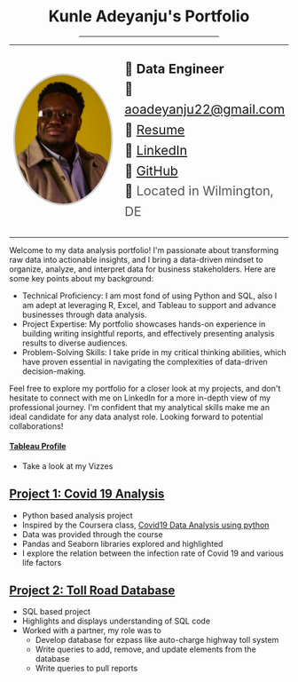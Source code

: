 

<h1 style="text-align: center;">Kunle Adeyanju's Portfolio</h1>
<hr style="width: 50%; margin: auto;">

<table style="vertical-align: middle;">
  <tr>
    <td width="220px">
      <img src="./resources/image.jpg" width="180px" style="border-radius: 50%; border: 3px solid #ccc;" />
    </td>
    <td style="padding-left: 20px;">
      <p style="font-size: 23px; line-height: 1.6;">
        💼 <strong>Data Engineer</strong><br>
        📧 <a href="mailto:aoadeyanju22@gmail.com">aoadeyanju22@gmail.com</a><br>
        📄 <a href="https://drive.google.com/file/d/1IGgx5ltA9NuFSunKAdMIkwSBXyfyb7Y6/view?usp=sharing" target="_blank" rel="noopener noreferrer">Resume</a><br>
        💼 <a href="https://www.linkedin.com/in/kunleadeyanju" target="_blank">LinkedIn</a><br>
        🧠 <a href="https://github.com/kunleadeyanju" target="_blank">GitHub</a><br>
        📍 <span style="color: #555;">Located in Wilmington, DE</span>
      </p>
    </td>
  </tr>
</table>

Welcome to my data analysis portfolio! I'm passionate about transforming raw data into actionable insights, and I bring a data-driven mindset to organize, analyze, and interpret data for business stakeholders. Here are some key points about my background:

* Technical Proficiency: I am most fond of using Python and SQL, also I am adept at leveraging R, Excel, and Tableau to support and advance businesses through data analysis.
* Project Expertise: My portfolio showcases hands-on experience in building writing insightful reports, and effectively presenting analysis results to diverse audiences.
* Problem-Solving Skills: I take pride in my critical thinking abilities, which have proven essential in navigating the complexities of data-driven decision-making.

Feel free to explore my portfolio for a closer look at my projects, and don't hesitate to connect with me on LinkedIn for a more in-depth view of my professional journey. I'm confident that my analytical skills make me an ideal candidate for any data analyst role. Looking forward to potential collaborations!


#### [Tableau Profile](https://public.tableau.com/app/profile/adekunle.adeyanju/vizzes)
* Take a look at my Vizzes


## [Project 1: Covid 19 Analysis](https://github.com/KunleAdeyanju/Covid19Analysis) 

* Python based analysis project
* Inspired by the Coursera class, [Covid19 Data Analysis using python](https://www.coursera.org/projects/covid19-data-analysis-using-python)
* Data was provided through the course
* Pandas and Seaborn libraries explored and highlighted
* I explore the relation between the infection rate of Covid 19 and various life factors

## [Project 2: Toll Road Database](https://github.com/KunleAdeyanju/TollRoadDatabase) 

* SQL based project
* Highlights and displays understanding of SQL code
* Worked with a partner, my role was to 
    * Develop database for ezpass like auto-charge highway toll system
    * Write queries to add, remove, and update elements from the database
    * Write queries to pull reports

